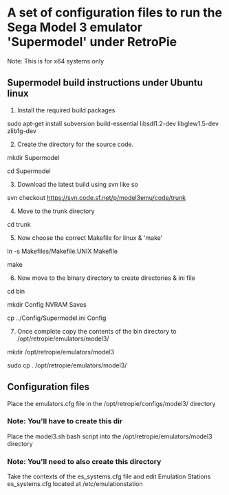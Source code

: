 # A set of configuration files to run the Sega Model 3 emulator 'Supermodel' under RetroPie
Note: This is for x64 systems only

## Supermodel build instructions under Ubuntu linux

1. Install the required build packages

sudo apt-get install subversion build-essential libsdl1.2-dev libglew1.5-dev zlib1g-dev

2. Create the directory for the source code.

mkdir Supermodel

cd Supermodel

3. Download the latest build using svn like so 

svn checkout https://svn.code.sf.net/p/model3emu/code/trunk

4. Move to the trunk directory

cd trunk

5. Now choose the correct Makefile for linux & 'make' 

ln -s Makefiles/Makefile.UNIX Makefile

make

6. Now move to the binary directory to create directories & ini file 

cd bin

mkdir Config NVRAM Saves

cp ../Config/Supermodel.ini Config

7. Once complete copy the contents of the bin directory to /opt/retropie/emulators/model3/

mkdir /opt/retropie/emulators/model3

sudo cp . /opt/retropie/emulators/model3/

## Configuration files

Place the emulators.cfg file in the /opt/retropie/configs/model3/ directory
### Note: You'll have to create this dir

Place the model3.sh bash script into the /opt/retropie/emulators/model3 directory
### Note: You'll need to also create this directory

Take the contexts of the es_systems.cfg file and edit Emulation Stations es_systems.cfg located at /etc/emulationstation 
